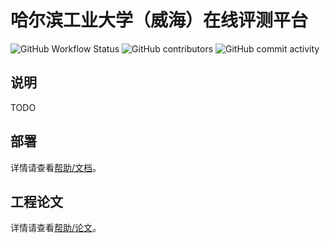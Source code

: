 # 哈尔滨工业大学（威海）在线评测平台

![GitHub Workflow Status](https://img.shields.io/github/actions/workflow/status/hitwhoj/hitwhoj/nodejs.yml?branch=dev)
![GitHub contributors](https://img.shields.io/github/contributors/hitwhoj/hitwhoj)
![GitHub commit activity](https://img.shields.io/github/commit-activity/y/hitwhoj/hitwhoj)

## 说明

TODO

## 部署

详情请查看[帮助/文档][docs]。

[docs]: ./docs/index.md


## 工程论文

详情请查看[帮助/论文][paper]。

[paper]: ./docs/paper-Myren-1.0.doc
